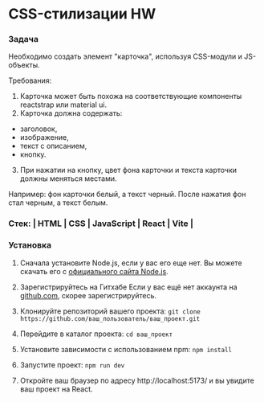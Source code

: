 # CSS-стилизации HW
### Задача
Необходимо создать элемент "карточка", используя CSS-модули и JS-объекты.

Требования:
1. Карточка может быть похожа на соответствующие компоненты reactstrap или material ui.
2. Карточка должна содержать:
- заголовок,
- изображение,
- текст с описанием,
- кнопку.
3. При нажатии на кнопку, цвет фона карточки и текста карточки должны меняться местами.

Например: фон карточки белый, а текст черный. После нажатия фон стал черным, а текст белым.

### Стек: | HTML | CSS | JavaScript | React | Vite |

### Установка

1. Сначала установите Node.js, если у вас его еще нет. Вы можете скачать его с [официального сайта Node.js](https://nodejs.org/).

2. Зарегистрируйтесь на Гитхабе
Если у вас ещё нет аккаунта на [github.com](https://github.com/join), скорее зарегистрируйтесь.

3. Клонируйте репозиторий вашего проекта:
   ``` git clone https://github.com/ваш_пользователь/ваш_проект.git ```

4. Перейдите в каталог проекта:
```cd ваш_проект ```

5. Установите зависимости с использованием npm:
``` npm install ```

6. Запустите проект:
``` npm run dev ```

7. Откройте ваш браузер по адресу http://localhost:5173/ и вы увидите ваш проект на React.


